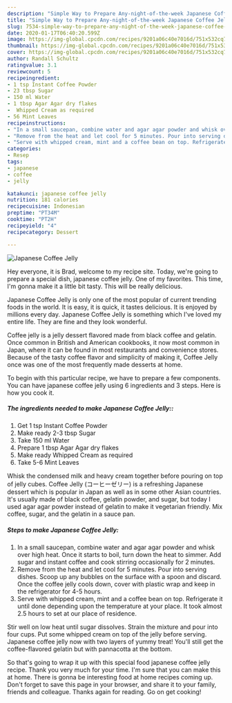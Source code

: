 ```yaml
---
description: "Simple Way to Prepare Any-night-of-the-week Japanese Coffee Jelly"
title: "Simple Way to Prepare Any-night-of-the-week Japanese Coffee Jelly"
slug: 7534-simple-way-to-prepare-any-night-of-the-week-japanese-coffee-jelly
date: 2020-01-17T06:40:20.599Z
image: https://img-global.cpcdn.com/recipes/9201a06c40e7016d/751x532cq70/japanese-coffee-jelly-recipe-main-photo.jpg
thumbnail: https://img-global.cpcdn.com/recipes/9201a06c40e7016d/751x532cq70/japanese-coffee-jelly-recipe-main-photo.jpg
cover: https://img-global.cpcdn.com/recipes/9201a06c40e7016d/751x532cq70/japanese-coffee-jelly-recipe-main-photo.jpg
author: Randall Schultz
ratingvalue: 3.1
reviewcount: 5
recipeingredient:
- 1 tsp Instant Coffee Powder
- 23 tbsp Sugar
- 150 ml Water
- 1 tbsp Agar Agar dry flakes
-  Whipped Cream as required
- 56 Mint Leaves
recipeinstructions:
- "In a small saucepan, combine water and agar agar powder and whisk over high heat. Once it starts to boil, turn down the heat to simmer. Add sugar and instant coffee and cook stirring occasionally for 2 minutes."
- "Remove from the heat and let cool for 5 minutes. Pour into serving dishes. Scoop up any bubbles on the surface with a spoon and discard. Once the coffee jelly cools down, cover with plastic wrap and keep in the refrigerator for 4-5 hours."
- "Serve with whipped cream, mint and a coffee bean on top. Refrigerate it until done depending upon the temperature at your place. It took almost 2.5 hours to set at our place of residence."
categories:
- Resep
tags:
- japanese
- coffee
- jelly

katakunci: japanese coffee jelly
nutrition: 181 calories
recipecuisine: Indonesian
preptime: "PT34M"
cooktime: "PT2H"
recipeyield: "4"
recipecategory: Dessert

---
```



![Japanese Coffee Jelly](https://img-global.cpcdn.com/recipes/9201a06c40e7016d/751x532cq70/japanese-coffee-jelly-recipe-main-photo.jpg)

Hey everyone, it is Brad, welcome to my recipe site. Today, we're going to prepare a special dish, japanese coffee jelly. One of my favorites. This time, I'm gonna make it a little bit tasty. This will be really delicious.

Japanese Coffee Jelly is only one of the most popular of current trending foods in the world. It is easy, it is quick, it tastes delicious. It is enjoyed by millions every day. Japanese Coffee Jelly is something which I've loved my entire life. They are fine and they look wonderful.

Coffee jelly is a jelly dessert flavored made from black coffee and gelatin. Once common in British and American cookbooks, it now most common in Japan, where it can be found in most restaurants and convenience stores. Because of the tasty coffee flavor and simplicity of making it, Coffee Jelly once was one of the most frequently made desserts at home.


To begin with this particular recipe, we have to prepare a few components. You can have japanese coffee jelly using 6 ingredients and 3 steps. Here is how you cook it.

##### The ingredients needed to make Japanese Coffee Jelly::

1. Get 1 tsp Instant Coffee Powder
1. Make ready 2-3 tbsp Sugar
1. Take 150 ml Water
1. Prepare 1 tbsp Agar Agar dry flakes
1. Make ready  Whipped Cream as required
1. Take 5-6 Mint Leaves


Whisk the condensed milk and heavy cream together before pouring on top of jelly cubes. Coffee Jelly (コーヒーゼリー) is a refreshing Japanese dessert which is popular in Japan as well as in some other Asian countries. It&#39;s usually made of black coffee, gelatin powder, and sugar, but today I used agar agar powder instead of gelatin to make it vegetarian friendly. Mix coffee, sugar, and the gelatin in a sauce pan. 

##### Steps to make Japanese Coffee Jelly:

1. In a small saucepan, combine water and agar agar powder and whisk over high heat. Once it starts to boil, turn down the heat to simmer. Add sugar and instant coffee and cook stirring occasionally for 2 minutes.
1. Remove from the heat and let cool for 5 minutes. Pour into serving dishes. Scoop up any bubbles on the surface with a spoon and discard. Once the coffee jelly cools down, cover with plastic wrap and keep in the refrigerator for 4-5 hours.
1. Serve with whipped cream, mint and a coffee bean on top. Refrigerate it until done depending upon the temperature at your place. It took almost 2.5 hours to set at our place of residence.


Stir well on low heat until sugar dissolves. Strain the mixture and pour into four cups. Put some whipped cream on top of the jelly before serving. Japanese coffee jelly now with two layers of yummy treat! You&#39;ll still get the coffee-flavored gelatin but with pannacotta at the bottom. 

So that's going to wrap it up with this special food japanese coffee jelly recipe. Thank you very much for your time. I'm sure that you can make this at home. There is gonna be interesting food at home recipes coming up. Don't forget to save this page in your browser, and share it to your family, friends and colleague. Thanks again for reading. Go on get cooking!
